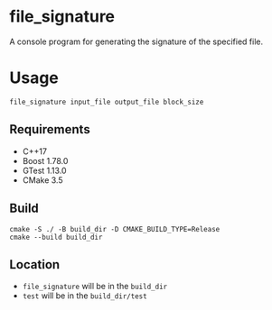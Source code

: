# file_signature
A console program for generating the signature of the specified file.

# Usage
```shell
file_signature input_file output_file block_size
```
## Requirements
* C++17
* Boost 1.78.0
* GTest 1.13.0
* CMake 3.5

## Build

```shell
cmake -S ./ -B build_dir -D CMAKE_BUILD_TYPE=Release
cmake --build build_dir
```

## Location
* `file_signature` will be in the `build_dir`
* `test` will be in the `build_dir/test`
